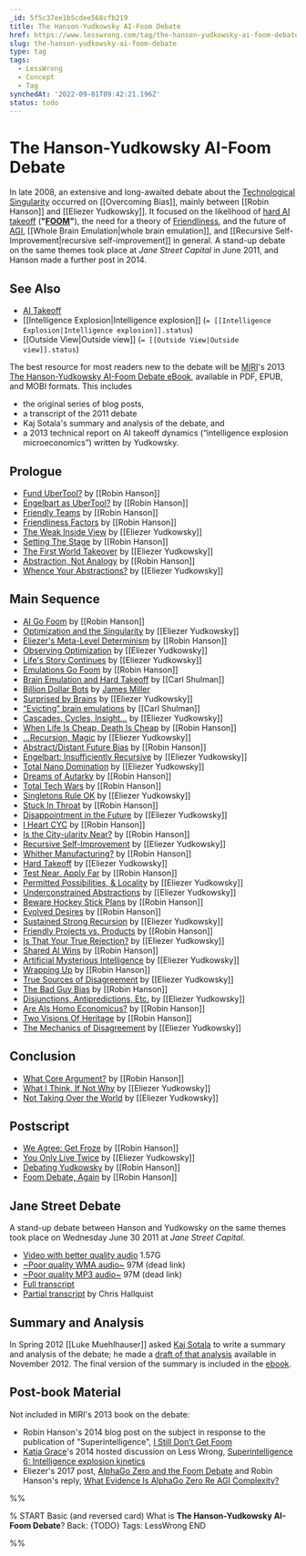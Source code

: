 ```yaml
---
_id: 5f5c37ee1b5cdee568cfb219
title: The Hanson-Yudkowsky AI-Foom Debate
href: https://www.lesswrong.com/tag/the-hanson-yudkowsky-ai-foom-debate
slug: the-hanson-yudkowsky-ai-foom-debate
type: tag
tags:
  - LessWrong
  - Concept
  - Tag
synchedAt: '2022-09-01T09:42:21.196Z'
status: todo
---
```


# The Hanson-Yudkowsky AI-Foom Debate

In late 2008, an extensive and long-awaited debate about the [Technological Singularity](https://wiki.lesswrong.com/wiki/Technological_Singularity) occurred on [[Overcoming Bias]], mainly between [[Robin Hanson]] and [[Eliezer Yudkowsky]]. It focused on the likelihood of [hard AI takeoff](https://wiki.lesswrong.com/wiki/hard_takeoff) (**"**[**FOOM**](https://wiki.lesswrong.com/wiki/FOOM)**"**), the need for a theory of [Friendliness](https://wiki.lesswrong.com/wiki/Friendly_AI), and the future of [AGI](https://wiki.lesswrong.com/wiki/AGI), [[Whole Brain Emulation|whole brain emulation]], and [[Recursive Self-Improvement|recursive self-improvement]] in general. A stand-up debate on the same themes took place at *Jane Street Capital* in June 2011, and Hanson made a further post in 2014.

## See Also

- [AI Takeoff](/tag/ai-takeoff)
- [[Intelligence Explosion|Intelligence explosion]] (`= [[Intelligence Explosion|Intelligence explosion]].status`)
- [[Outside View|Outside view]] (`= [[Outside View|Outside view]].status`)

The best resource for most readers new to the debate will be [MIRI](https://wiki.lesswrong.com/wiki/MIRI)'s 2013 [The Hanson-Yudkowsky AI-Foom Debate eBook](http://intelligence.org/ai-foom-debate/), available in PDF, EPUB, and MOBI formats. This includes

- the original series of blog posts,
- a transcript of the 2011 debate
- Kaj Sotala's summary and analysis of the debate, and
- a 2013 technical report on AI takeoff dynamics (“intelligence explosion microeconomics”) written by Yudkowsky.

## Prologue

- [Fund UberTool?](http://www.overcomingbias.com/2008/11/fund-ubertool.html) by [[Robin Hanson]]
- [Engelbart as UberTool?](http://www.overcomingbias.com/2008/11/engelbarts-uber.html) by [[Robin Hanson]]
- [Friendly Teams](http://www.overcomingbias.com/2008/11/englebart-not-r.html) by [[Robin Hanson]]
- [Friendliness Factors](http://www.overcomingbias.com/2008/11/friendliness-fa.html) by [[Robin Hanson]]
- [The Weak Inside View](http://lesswrong.com/lw/vz/the_weak_inside_view/) by [[Eliezer Yudkowsky]]
- [Setting The Stage](http://www.overcomingbias.com/2008/11/setting-the-sta.html) by [[Robin Hanson]]
- [The First World Takeover](http://lesswrong.com/lw/w0/the_first_world_takeover/) by [[Eliezer Yudkowsky]]
- [Abstraction, Not Analogy](http://www.overcomingbias.com/2008/11/abstraction-vs.html) by [[Robin Hanson]]
- [Whence Your Abstractions?](http://lesswrong.com/lw/w1/whence_your_abstractions/) by [[Eliezer Yudkowsky]]

## Main Sequence

- [AI Go Foom](http://www.overcomingbias.com/2008/11/ai-go-foom.html) by [[Robin Hanson]]
- [Optimization and the Singularity](http://lesswrong.com/lw/rk/optimization_and_the_singularity/) by [[Eliezer Yudkowsky]]
- [Eliezer's Meta-Level Determinism](http://www.overcomingbias.com/2008/06/eliezers-meta-l.html) by [[Robin Hanson]]
- [Observing Optimization](http://lesswrong.com/lw/w2/observing_optimization/) by [[Eliezer Yudkowsky]]
- [Life's Story Continues](http://lesswrong.com/lw/w3/lifes_story_continues/) by [[Eliezer Yudkowsky]]
- [Emulations Go Foom](http://www.overcomingbias.com/2008/11/emulations-go-f.html) by [[Robin Hanson]]
- [Brain Emulation and Hard Takeoff](http://www.overcomingbias.com/2008/11/brain-emulation.html) by [[Carl Shulman]]
- [Billion Dollar Bots](http://www.overcomingbias.com/2008/11/billion-dollar.html) by [James Miller](https://wiki.lesswrong.com/wiki/James_Miller)
- [Surprised by Brains](http://lesswrong.com/lw/w4/surprised_by_brains/) by [[Eliezer Yudkowsky]]
- [“Evicting” brain emulations](http://www.overcomingbias.com/2008/11/suppose-that-ro.html) by [[Carl Shulman]]
- [Cascades, Cycles, Insight...](http://lesswrong.com/lw/w5/cascades_cycles_insight/) by [[Eliezer Yudkowsky]]
- [When Life Is Cheap, Death Is Cheap](http://www.overcomingbias.com/2008/11/when-life-is-ch.html) by [[Robin Hanson]]
- [...Recursion, Magic](http://lesswrong.com/lw/w6/recursion_magic/) by [[Eliezer Yudkowsky]]
- [Abstract/Distant Future Bias](http://www.overcomingbias.com/2008/11/abstractdistant.html) by [[Robin Hanson]]
- [Engelbart: Insufficiently Recursive](http://lesswrong.com/lw/w8/engelbart_insufficiently_recursive/) by [[Eliezer Yudkowsky]]
- [Total Nano Domination](http://lesswrong.com/lw/w9/total_nano_domination/) by [[Eliezer Yudkowsky]]
- [Dreams of Autarky](http://www.overcomingbias.com/2008/11/dreams-of-autar.html) by [[Robin Hanson]]
- [Total Tech Wars](http://www.overcomingbias.com/2008/11/total-tech-wars.html) by [[Robin Hanson]]
- [Singletons Rule OK](http://lesswrong.com/lw/wc/singletons_rule_ok/) by [[Eliezer Yudkowsky]]
- [Stuck In Throat](http://www.overcomingbias.com/2008/11/stuck-in-throat.html) by [[Robin Hanson]]
- [Disappointment in the Future](http://lesswrong.com/lw/wd/disappointment_in_the_future/) by [[Eliezer Yudkowsky]]
- [I Heart CYC](http://www.overcomingbias.com/2008/12/i-heart-cyc.html) by [[Robin Hanson]]
- [Is the City-ularity Near?](http://www.overcomingbias.com/2010/02/is-the-city-ularity-near.html) by [[Robin Hanson]]
- [Recursive Self-Improvement](http://lesswrong.com/lw/we/recursive_selfimprovement/) by [[Eliezer Yudkowsky]]
- [Whither Manufacturing?](http://www.overcomingbias.com/2008/12/whither-manufac.html) by [[Robin Hanson]]
- [Hard Takeoff](http://lesswrong.com/lw/wf/hard_takeoff/) by [[Eliezer Yudkowsky]]
- [Test Near, Apply Far](http://www.overcomingbias.com/2008/12/test-near-apply.html) by [[Robin Hanson]]
- [Permitted Possibilities, & Locality](http://lesswrong.com/lw/wg/permitted_possibilities_locality/) by [[Eliezer Yudkowsky]]
- [Underconstrained Abstractions](http://lesswrong.com/lw/wh/underconstrained_abstractions/) by [[Eliezer Yudkowsky]]
- [Beware Hockey Stick Plans](http://www.overcomingbias.com/2008/12/beware-hockey-s.html) by [[Robin Hanson]]
- [Evolved Desires](http://www.overcomingbias.com/2008/12/evolved-desires.html) by [[Robin Hanson]]
- [Sustained Strong Recursion](http://lesswrong.com/lw/wi/sustained_strong_recursion/) by [[Eliezer Yudkowsky]]
- [Friendly Projects vs. Products](http://www.overcomingbias.com/2008/12/friendly-projec.html) by [[Robin Hanson]]
- [Is That Your True Rejection?](http://lesswrong.com/lw/wj/is_that_your_true_rejection/) by [[Eliezer Yudkowsky]]
- [Shared AI Wins](http://www.overcomingbias.com/2008/12/shared-ai-wins.html) by [[Robin Hanson]]
- [Artificial Mysterious Intelligence](http://lesswrong.com/lw/wk/artificial_mysterious_intelligence/) by [[Eliezer Yudkowsky]]
- [Wrapping Up](http://www.overcomingbias.com/2008/12/wrapping-up.html) by [[Robin Hanson]]
- [True Sources of Disagreement](http://lesswrong.com/lw/wl/true_sources_of_disagreement/) by [[Eliezer Yudkowsky]]
- [The Bad Guy Bias](http://www.overcomingbias.com/2008/12/the-bad-guy-bia.html) by [[Robin Hanson]]
- [Disjunctions, Antipredictions, Etc.](http://lesswrong.com/lw/wm/disjunctions_antipredictions_etc/) by [[Eliezer Yudkowsky]]
- [Are AIs Homo Economicus?](http://www.overcomingbias.com/2008/12/are-ais-homo-ec.html) by [[Robin Hanson]]
- [Two Visions Of Heritage](http://www.overcomingbias.com/2008/12/two-visions-of.html) by [[Robin Hanson]]
- [The Mechanics of Disagreement](http://lesswrong.com/lw/wo/the_mechanics_of_disagreement/) by [[Eliezer Yudkowsky]]

## Conclusion

- [What Core Argument?](http://www.overcomingbias.com/2008/12/what-core-argument.html) by [[Robin Hanson]]
- [What I Think, If Not Why](http://lesswrong.com/lw/wp/what_i_think_if_not_why/) by [[Eliezer Yudkowsky]]
- [Not Taking Over the World](http://lesswrong.com/lw/wt/not_taking_over_the_world/) by [[Eliezer Yudkowsky]]

## Postscript

- [We Agree: Get Froze](http://www.overcomingbias.com/2008/12/we-agree-get-froze.html) by [[Robin Hanson]]
- [You Only Live Twice](http://lesswrong.com/lw/wq/you_only_live_twice/) by [[Eliezer Yudkowsky]]
- [Debating Yudkowsky](http://www.overcomingbias.com/2011/07/debating-yudkowsky.html) by [[Robin Hanson]]
- [Foom Debate, Again](http://www.overcomingbias.com/2013/02/foom-debate-again.html) by [[Robin Hanson]]

## Jane Street Debate

A stand-up debate between Hanson and Yudkowsky on the same themes took place on Wednesday June 30 2011 at *Jane Street Capital*.

- [Video with better quality audio](http://hanson.gmu.edu/ppt/JaneStreetDebate2011vid.wmv) 1.57G
- [~Poor quality WMA audio~](http://hanson.gmu.edu/ppt/JaneStreetDebate2011.WMA) 97M (dead link)
- [~Poor quality MP3 audio~](http://hanson.gmu.edu/ppt/JaneStreetDebate2011.mp3) 97M (dead link)
- [Full transcript](https://docs.google.com/document/pub?id=17yLL7B7yRrhV3J9NuiVuac3hNmjeKTVHnqiEa6UQpJk)
- [Partial transcript](http://lesswrong.com/lw/bug/partial_transcript_of_the_hansonyudkowsky_june/) by Chris Hallquist

## Summary and Analysis

In Spring 2012 [[Luke Muehlhauser]] asked [Kaj Sotala](https://wiki.lesswrong.com/wiki/Kaj_Sotala) to write a summary and analysis of the debate; he made a [draft of that analysis](http://lesswrong.com/lw/fih/a_summary_of_the_hansonyudkowsky_foom_debate/) available in November 2012. The final version of the summary is included in the [ebook](https://intelligence.org/ai-foom-debate/).

## Post-book Material

Not included in MIRI's 2013 book on the debate:

- Robin Hanson's 2014 blog post on the subject in response to the publication of "Superintelligence", [I Still Don’t Get Foom](http://www.overcomingbias.com/2014/07/30855.html)
- [Katja Grace](https://wiki.lesswrong.com/wiki/Katja_Grace)'s 2014 hosted discussion on Less Wrong, [Superintelligence 6: Intelligence explosion kinetics](http://lesswrong.com/r/discussion/lw/l4e/superintelligence_6_intelligence_explosion/)
- Eliezer's 2017 post, [AlphaGo Zero and the Foom Debate](https://intelligence.org/2017/10/20/alphago/) and Robin Hanson's reply, [What Evidence Is AlphaGo Zero Re AGI Complexity?](https://www.lesserwrong.com/posts/D3NspiH2nhKA6B2PE/what-evidence-is-alphago-zero-re-agi-complexity)


%%

% START
Basic (and reversed card)
What is **The Hanson-Yudkowsky AI-Foom Debate**?
Back: {TODO}
Tags: LessWrong
END

%%
	
